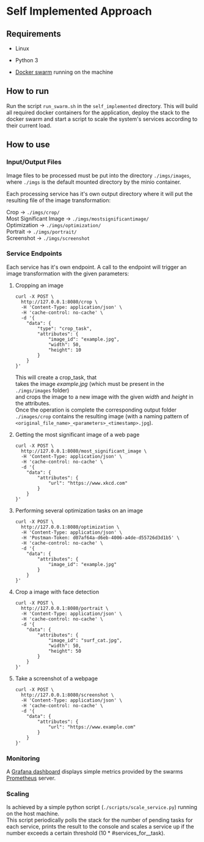 # Self Implemented Approach


## Requirements

* Linux

* Python 3

* [Docker swarm](https://www.python.org/download/releases/3.0/) running on the machine

## How to run

Run the script `run_swarm.sh` in the `self_implemented` directory. 
This will build all required docker containers for the application, deploy the stack to the docker swarm 
and start a script to scale the system's services according to their current load. 

## How to use

### Input/Output Files

Image files to be processed must be put into the directory `./imgs/images`, 
where `./imgs` is the default mounted directory by the minio container.

Each processing service has it's own output directory where it will put the resulting file of the image transformation:

Crop -> `./imgs/crop/`  
Most Significant Image -> `./imgs/mostsignificantimage/`  
Optimization -> `./imgs/optimization/`  
Portrait -> `./imgs/portrait/`  
Screenshot -> `./imgs/screenshot`  


### Service Endpoints

Each service has it's own endpoint. A call to the endpoint will trigger an image transformation with the given parameters:

1. Cropping an image
    ```
    curl -X POST \
      http://127.0.0.1:8080/crop \
      -H 'Content-Type: application/json' \
      -H 'cache-control: no-cache' \
      -d '{
        "data": {
            "type": "crop_task",
            "attributes": {
                "image_id": "example.jpg",
                "width": 50,
                "height": 10
            }
        }
    }'
    ```
    
    This will create a crop_task, that   
    takes the image *example.jpg* (which must be present in the `./imgs/images` folder)  
    and crops the image to a new image with the given *width* and *height* in the attributes.  
    Once the operation is complete the corresponding output folder `./images/crop` contains the resulting image 
    (with a naming pattern of `<original_file_name>_<parameters>_<timestamp>.jpg`).

2. Getting the most significant image of a web page
    ```
    curl -X POST \
      http://127.0.0.1:8080/most_significant_image \
      -H 'Content-Type: application/json' \
      -H 'cache-control: no-cache' \
      -d '{
        "data": {
            "attributes": {
                "url": "https://www.xkcd.com"
            }
        }
    }'
    ```

3. Performing several optimization tasks on an image
    ```
    curl -X POST \
      http://127.0.0.1:8080/optimization \
      -H 'Content-Type: application/json' \
      -H 'Postman-Token: d07af64a-d6eb-4006-a4de-d55726d3d1b5' \
      -H 'cache-control: no-cache' \
      -d '{
        "data": {
            "attributes": {
                "image_id": "example.jpg"
            }
        }
    }'
    ```

4. Crop a image with face detection
    ```
    curl -X POST \
      http://127.0.0.1:8080/portrait \
      -H 'Content-Type: application/json' \
      -H 'cache-control: no-cache' \
      -d '{
        "data": {
            "attributes": {
                "image_id": "surf_cat.jpg",
                "width": 50,
                "height": 50
            }
        }
    }'
    ```

5. Take a screenshot of a webpage
    ```
    curl -X POST \
      http://127.0.0.1:8080/screenshot \
      -H 'Content-Type: application/json' \
      -H 'cache-control: no-cache' \
      -d '{
        "data": {
            "attributes": {
                "url": "https://www.example.com"
            }
        }
    }'
    ```

### Monitoring

A [Grafana dashboard](`http://127.0.0.1:3000`) displays simple metrics provided by the swarms [Prometheus](http://127.0.0.1:9000) server.

### Scaling

Is achieved by a simple python script (`./scripts/scale_service.py`) running on the host machine.  
This script periodically polls the stack for the number of pending tasks for each service, prints the result to the console and scales a service up if the number exceeds a certain threshold (10 * #services_for__task). 
